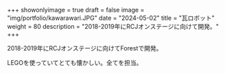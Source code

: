 
+++ 
showonlyimage = true 
draft = false 
image = "img/portfolio/kawarawari.JPG" 
date = "2024-05-02" 
title = "瓦ロボット"
weight = 80
description = "2018-2019年にRCJオンステージに向けて開発。"
+++

2018-2019年にRCJオンステージに向けてForestで開発。

LEGOを使っていてとても懐かしい。全てを担当。
